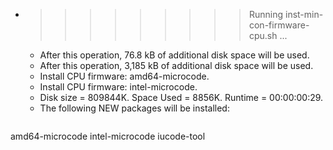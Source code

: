 * >>>>>>>>> Running inst-min-con-firmware-cpu.sh ...
  * After this operation, 76.8 kB of additional disk space will be used.
  * After this operation, 3,185 kB of additional disk space will be used.
  * Install CPU firmware: amd64-microcode.
  * Install CPU firmware: intel-microcode.
  * Disk size = 809844K. Space Used = 8856K. Runtime = 00:00:00:29.
  * The following NEW packages will be installed:
  ```bash
amd64-microcode intel-microcode iucode-tool
  ```
